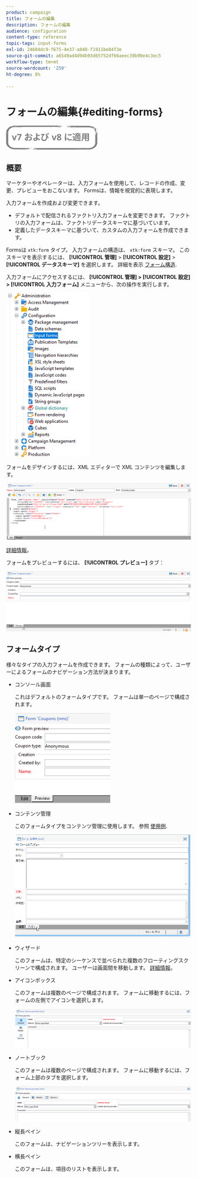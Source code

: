 ```yaml
---
product: campaign
title: フォームの編集
description: フォームの編集
audience: configuration
content-type: reference
topic-tags: input-forms
exl-id: 24604dc9-f675-4e37-a848-f1911be84f3e
source-git-commit: a6549ad4d94b93d65752df66aeec39b90e4c3ec5
workflow-type: tm+mt
source-wordcount: '259'
ht-degree: 8%

---
```



# フォームの編集{#editing-forms}

![](../../assets/common.svg)

## 概要

マーケターやオペレーターは、入力フォームを使用して、レコードの作成、変更、プレビューをおこないます。 Formsは、情報を視覚的に表現します。

入力フォームを作成および変更できます。

* デフォルトで配信されるファクトリ入力フォームを変更できます。 ファクトリの入力フォームは、ファクトリデータスキーマに基づいています。
* 定義したデータスキーマに基づいて、カスタムの入力フォームを作成できます。

Formsは `xtk:form` タイプ。 入力フォームの構造は、 `xtk:form` スキーマ。 このスキーマを表示するには、 **[!UICONTROL 管理]** > **[!UICONTROL 設定]** > **[!UICONTROL データスキーマ]** を選択します。 詳細を表示 [フォーム構造](form-structure.md).

入力フォームにアクセスするには、 **[!UICONTROL 管理] > [!UICONTROL 設定] > [!UICONTROL 入力フォーム]** メニューから、次の操作を実行します。

![](assets/d_ncs_integration_form_arbo.png)

フォームをデザインするには、XML エディターで XML コンテンツを編集します。

![](assets/d_ncs_integration_form_edit.png)

[詳細情報](form-structure.md#formatting)。

フォームをプレビューするには、 **[!UICONTROL プレビュー]** タブ：

![](assets/d_ncs_integration_form_preview.png)

## フォームタイプ

様々なタイプの入力フォームを作成できます。 フォームの種類によって、ユーザーによるフォームのナビゲーション方法が決まります。

* コンソール画面

   これはデフォルトのフォームタイプです。 フォームは単一のページで構成されます。

   ![](assets/console_screen_form.png)

* コンテンツ管理

   このフォームタイプをコンテンツ管理に使用します。 参照 [使用例](../../delivery/using/use-case--creating-content-management.md).

   ![](../../delivery/using/assets/d_ncs_content_form13.png)

* ウィザード

   このフォームは、特定のシーケンスで並べられた複数のフローティングスクリーンで構成されます。 ユーザーは画面間を移動します。 [詳細情報](form-structure.md#wizards)。

* アイコンボックス

   このフォームは複数のページで構成されます。 フォームに移動するには、フォームの左側でアイコンを選択します。

   ![](assets/iconbox_form_preview.png)

* ノートブック

   このフォームは複数のページで構成されます。 フォームに移動するには、フォーム上部のタブを選択します。

   ![](assets/notebook_form_preview.png)

* 縦長ペイン

   このフォームは、ナビゲーションツリーを表示します。

* 横長ペイン

   このフォームは、項目のリストを表示します。

